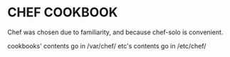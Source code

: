 # CHEF COOKBOOK
Chef was chosen due to familiarity, and because chef-solo is convenient.

cookbooks' contents go in /var/chef/
etc's contents go in /etc/chef/
